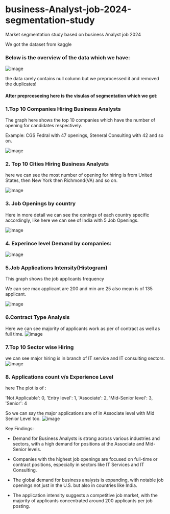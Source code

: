 # business-Analyst-job-2024-segmentation-study
Market segmentation study based on business Analyst job 2024

We got the dataset from kaggle

### Below is the overview of the data which we have:


![image](https://github.com/user-attachments/assets/ce4acecc-1c43-4f23-91bd-6db38245f878)

the data rarely contains null column but we preprocessed it and removed the duplicates!

#### After preprceseeing here is the visulas of segmentation which we got:

### 1.Top 10 Companies Hiring Business Analysts

The graph here shows the top 10 companies which have the number of opening for candidates respectively. 

Example: CGS Fedral with 47 openings, Steneral Consulting with 42 and so on.


![image](https://github.com/user-attachments/assets/eb3be1ab-bbda-4a09-9d29-e446296719c9)


### 2. Top 10 Cities Hiring Business Analysts

here we can see the most number of opening for hiring is from United States, then New York then Richmond(VA) and so on.


![image](https://github.com/user-attachments/assets/945bb99d-26b2-48d4-bc68-9f24adb86332)


### 3. Job Openings by country

Here in more detail we can see the opnings of each country specific accordingly, like here we can see of India with 5 Job Openings.


![image](https://github.com/user-attachments/assets/6de665f1-bddd-4528-8220-88f85185d4d3)


### 4. Experince level Demand by companies:

![image](https://github.com/user-attachments/assets/bccdec9f-51cb-49e2-bedc-0f1567a64ad6)


### 5.Job Applications Intensity(Histogram)
This graph shows the job applicants frequency 

We can see max applicant are 200 and min are 25 also mean is of 135 applicant.

![image](https://github.com/user-attachments/assets/b660ad64-d15e-4d47-90a1-5be26b4059be)

### 6.Contract Type Analysis
Here we can see majority of applicants work as per of contract as well as full time.
![image](https://github.com/user-attachments/assets/ba3102c0-284a-4daa-872a-f6408ffeff75)

### 7.Top 10 Sector wise Hiring
we can see major hiring is in branch of IT service and IT consulting sectors.
![image](https://github.com/user-attachments/assets/df5e2fc4-5dd1-4478-95d2-ab19038def01)



### 8. Applications count v/s Experience Level
here  The plot is of :

'Not Applicable': 0,
    'Entry level': 1,
    'Associate': 2,
    'Mid-Senior level': 3,
    'Senior': 4

So we can say the major applications are of in Associate level with Mid Senior Level too. 
![image](https://github.com/user-attachments/assets/91210b3e-323d-4129-b5b4-a2874790638b)


Key Findings:

 + Demand for Business Analysts is strong across various industries and sectors, with a high 
 demand for positions at the Associate and Mid-Senior levels.


+ Companies with the highest job openings are focused on full-time or contract positions, especially in sectors like IT Services and IT Consulting.


+ The global demand for business analysts is expanding, with notable job openings not just in the U.S. but also in countries like India.


+ The application intensity suggests a competitive job market, with the majority of applicants concentrated around 200 applicants per job posting.


